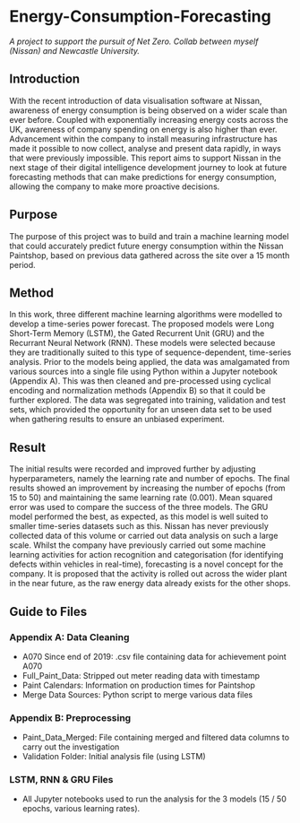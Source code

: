 # Energy-Consumption-Forecasting
*A project to support the pursuit of Net Zero. Collab between myself (Nissan) and Newcastle University.*

## Introduction
With the recent introduction of data visualisation software at Nissan, awareness of energy consumption is being observed on a wider scale than ever before. Coupled with exponentially increasing energy costs across the UK, awareness of company spending on energy is also higher than ever. Advancement within the company to install measuring infrastructure has made it possible to now collect, analyse and present data rapidly, in ways that were previously impossible. This report aims to support Nissan in the next stage of their digital intelligence development journey to look at future forecasting methods that can make predictions for energy consumption, allowing the company to make more proactive decisions. 

## Purpose
The purpose of this project was to build and train a machine learning model that could accurately predict future energy consumption within the Nissan Paintshop, based on previous data gathered across the site over a 15 month period.

## Method
In this work, three different machine learning algorithms were modelled to develop a time-series power forecast. The proposed models were Long Short-Term Memory (LSTM), the Gated Recurrent Unit (GRU) and the Recurrant Neural Network (RNN). These models were selected because they are traditionally suited to this type of sequence-dependent, time-series analysis. 
Prior to the models being applied, the data was amalgamated from various sources into a single file using Python within a Jupyter notebook (Appendix A). This was then cleaned and pre-processed using cyclical encoding and normalization methods (Appendix B) so that it could be further explored. The data was segregated into training, validation and test sets, which provided the opportunity for an unseen data set to be used when gathering results to ensure an unbiased experiment. 

## Result
The initial results were recorded and improved further by adjusting hyperparameters, namely the learning rate and number of epochs. The final results showed an improvement by increasing the number of epochs (from 15 to 50) and maintaining the same learning rate (0.001). Mean squared error was used to compare the success of the three models. The GRU model performed the best, as expected, as this model is well suited to smaller time-series datasets such as this. 
Nissan has never previously collected data of this volume or carried out data analysis on such a large scale. Whilst the company have previously carried out some machine learning activities for action recognition and categorisation (for identifying defects within vehicles in real-time), forecasting is a novel concept for the company. It is proposed that the activity is rolled out across the wider plant in the near future, as the raw energy data already exists for the other shops. 

## Guide to Files
### Appendix A: Data Cleaning
- A070 Since end of 2019: .csv file containing data for achievement point A070
- Full_Paint_Data: Stripped out meter reading data with timestamp
- Paint Calendars: Information on production times for Paintshop
- Merge Data Sources: Python script to merge various data files

### Appendix B: Preprocessing
- Paint_Data_Merged: File containing merged and filtered data columns to carry out the 
investigation
- Validation Folder: Initial analysis file (using LSTM) 

### LSTM, RNN & GRU Files
- All Jupyter notebooks used to run the analysis for the 3 models (15 / 50 epochs, various 
learning rates).  